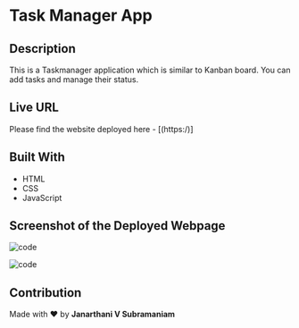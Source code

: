 # Task Manager App
## Description
This is a Taskmanager application which is similar to Kanban board. You can add tasks and manage their status. 
## Live URL
Please find the website deployed here - [(https:/)]
## Built With
* HTML
* CSS
* JavaScript
## Screenshot of the Deployed Webpage
![code]()

![code]()
## Contribution
Made with :heart: by **Janarthani V Subramaniam**